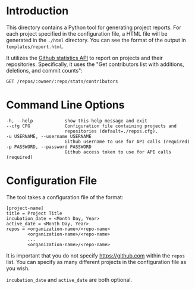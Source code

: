 # Introduction
This directory contains a Python tool for generating project reports. For each project specified in the configuration file, a HTML file will be generated in the `./html` directory. You can see the format of the output in `templates/report.html`.

It utilizes the [Github statistics API](https://developer.github.com/v3/repos/statistics/) to report on projects and their repositories. Specifically, it uses the "Get contributors list with additions, deletions, and commit counts":
```
GET /repos/:owner/:repo/stats/contributors
```

# Command Line Options
```
-h, --help            show this help message and exit
--cfg CFG             Configuration file containing projects and
                      repositories (default=./repos.cfg).
-u USERNAME, --username USERNAME
                      Github username to use for API calls (required)
-p PASSWORD, --password PASSWORD
                      Github access token to use for API calls (required)
```

# Configuration File
The tool takes a configuration file of the format:

```
[project-name]
title = Project Title
incubation_date = <Month Day, Year>
active_date = <Month Day, Year>
repos = <organization-name>/<repo-name>
        <organization-name>/<repo-name>
        ...
        <organization-name>/<repo-name>
```

It is important that you do not specify https://github.com within the `repos` list. You can specify as many different projects in the configuration file as you wish.

`incubation_date` and `active_date` are both optional.
